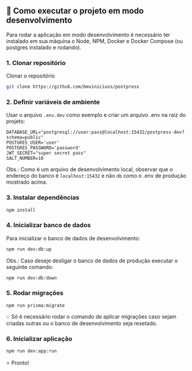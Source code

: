 ## :rocket: Como executar o projeto em modo **desenvolvimento**
Para rodar a aplicação em modo desenvolvimento é necessário ter instalado em sua máquina o Node, NPM, Docker e Docker Compose (ou postgres instalado e rodando).

### 1. Clonar repositório
Clonar o repositório

```bash
git clone https://github.com/bmviniciuss/postpress
```

### 2. Definir variáveis de ambiente
Usar o arquivo `.env.dev` como exemplo e criar um arquivo .env na raiz do projeto:

```env
DATABASE_URL="postgresql://user:pass@localhost:15432/postpress-dev?schema=public"
POSTGRES_USER='user'
POSTGRES_PASSWORD='password'
JWT_SECRET="super secret pass"
SALT_NUMBER=10
```
Obs.: Como é um arquivo de desenvolvimento local, observar que o endereço do banco é `localhost:15432` e não `db` como o .env de produção mostrado acima.

### 3. Instalar dependências
```bash
npm install
```

### 4. Inicializar banco de dados
Para inicializar o banco de dados de desenvolvimento:
```bash
npm run dev:db:up
```

Obs.: Caso deseje desligar o banco de dados de produção executar o seguinte comando:

```bash
npm run dev:db:down
```

### 5. Rodar migrações
```
npm run prisma:migrate
```
:bulb: Só é necessário rodar o comando de aplicar migrações caso sejam criadas outras ou o banco de desenvolvimento seja resetado.

### 6. Inicializar aplicação
```bash
npm run dev:app:run
```

:star: Pronto!
